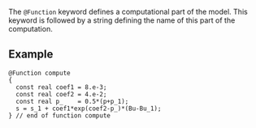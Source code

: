 The `@Function` keyword defines a computational part of the
model. This keyword is followed by a string defining the name of this
part of the computation.

## Example

~~~~{.cpp}
@Function compute
{
  const real coef1 = 8.e-3;
  const real coef2 = 4.e-2;
  const real p_    = 0.5*(p+p_1);
  s = s_1 + coef1*exp(coef2-p_)*(Bu-Bu_1);
} // end of function compute
~~~~
